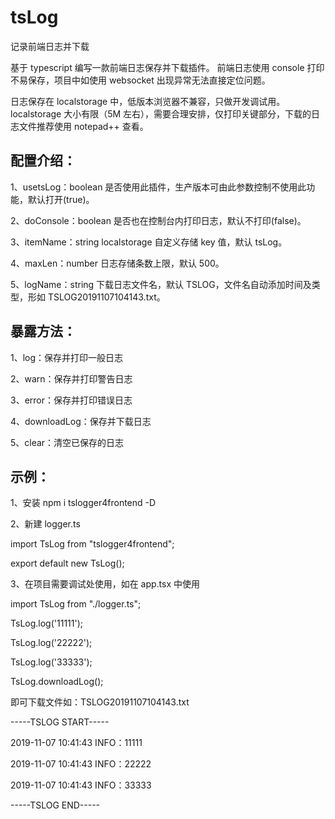 # tsLog

记录前端日志并下载

基于 typescript 编写一款前端日志保存并下载插件。
前端日志使用 console 打印不易保存，项目中如使用 websocket 出现异常无法直接定位问题。

日志保存在 localstorage 中，低版本浏览器不兼容，只做开发调试用。
localstorage 大小有限（5M 左右），需要合理安排，仅打印关键部分，下载的日志文件推荐使用 notepad++ 查看。

## 配置介绍：

1、usetsLog：boolean
是否使用此插件，生产版本可由此参数控制不使用此功能，默认打开(true)。

2、doConsole：boolean
是否也在控制台内打印日志，默认不打印(false)。

3、itemName：string
localstorage 自定义存储 key 值，默认 tsLog。

4、maxLen：number
日志存储条数上限，默认 500。

5、logName：string
下载日志文件名，默认 TSLOG，文件名自动添加时间及类型，形如 TSLOG20191107104143.txt。

## 暴露方法：

1、log：保存并打印一般日志

2、warn：保存并打印警告日志

3、error：保存并打印错误日志

4、downloadLog：保存并下载日志

5、clear：清空已保存的日志

## 示例：

1、安装
npm i tslogger4frontend -D

2、新建 logger.ts

import TsLog from "tslogger4frontend";

export default new TsLog();

3、在项目需要调试处使用，如在 app.tsx 中使用

import TsLog from "./logger.ts";

TsLog.log('11111');

TsLog.log('22222');

TsLog.log('33333');

TsLog.downloadLog();

即可下载文件如：TSLOG20191107104143.txt

-----TSLOG START-----

2019-11-07 10:41:43 INFO：11111

2019-11-07 10:41:43 INFO：22222

2019-11-07 10:41:43 INFO：33333

-----TSLOG END-----
